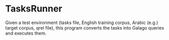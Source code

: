 # TasksRunner
Given a test environment (tasks file, English training corpus, Arabic (e.g.) target corpus, qrel file), 
this program converts the tasks into Galago queries and executes them. 
